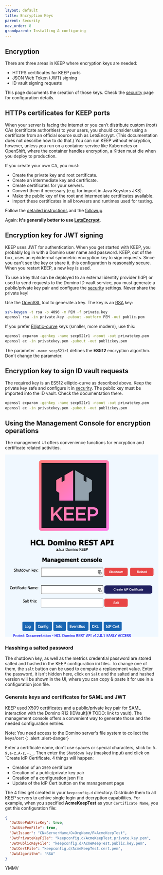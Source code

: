 ```yaml
---
layout: default
title: Encryption Keys
parent: Security
nav_order: 8
grandparent: Installing & configuring
---
```


## Encryption

There are three areas in KEEP where encryption keys are needed:

- HTTPS certificates for KEEP ports
- JSON Web Token (JWT) signing
- ID vault signing requests

This page documents the creation of those keys. Check the [security](./index) page for configuration details.

## HTTPs certificates for KEEP ports

When your server is facing the internet or you can't distribute custom (root) CAs (certificate authorities) to your users, you should consider using a certificate from an official source such as LetsEncrypt. (This documentation does not describe how to do that.) You can run KEEP without encryption, however, unless you run on a container service like Kubernetes or OpenShift, where the container handles encryption, a Kitten must die when you deploy to production.

If you create your own CA, you must:

- Create the private key and root certificate.
- Create an intermediate key and certificate.
- Create certificates for your servers.
- Convert them if necessary (e.g. for import in Java Keystors JKS).
- Make the public key of the root and intermediate certificates available.
- Import these certificates in all browsers and runtimes used for testing.

Follow the [detailed instructions](https://www.wissel.net/blog/2019/10/create-your-own-ca.html) and the [followup](https://www.wissel.net/blog/2019/10/a-certificate-wants-a-san.html).

Again: **It's generally better to use [LetsEncrypt](https://letsencrypt.org/)**.

## Encryption key for JWT signing

KEEP uses JWT for authentication. When you get started with KEEP, you probably log in with a Domino user name and password. KEEP, out of the box, uses an ephidermal symmetric encryption key to sign requests. Since you can't see the key or share it, this configuration is reasonably secure. When you restart KEEP, a new key is used.

To use a key that can be deployed to an external identity provider (IdP) or used to send requests to the Domino ID vault service, you must generate a public/private key pair and configure the [security](./index) settings. Never share the private key!

Use the [OpenSSL](https://www.openssl.org/) tool to generate a key. The key is an [RSA](<https://en.wikipedia.org/wiki/RSA_(cryptosystem)>) key:

```bash
ssh-keygen -t rsa -b 4096 -m PEM -f private.key
openssl rsa -in private.key -pubout -outform PEM -out public.pem
```

If you prefer [Elliptic-curve](https://en.wikipedia.org/wiki/Elliptic-curve_cryptography) keys (smaller, more modern), use this:

```bash
openssl ecparam -genkey -name secp521r1 -noout -out privatekey.pem
openssl ec -in privatekey.pem -pubout -out publickey.pem
```

The parameter `-name secp521r1` defines the **ES512** encryption algorithm. Don't change the parameter.

## Encryption key to sign ID vault requests

The required key is an ES512 elliptic-curve as described above. Keep the private key safe and configure it in [security](./index). The public key must be imported into the ID vault. Check the documentation there.

```bash
openssl ecparam -genkey -name secp521r1 -noout -out privatekey.pem
openssl ec -in privatekey.pem -pubout -out publickey.pem
```

## Using the Management Console for encryption operations

The management UI offers convenience functions for encryption and certificate related activities.

![KEEP Management Console](../../../assets/images/KeepManagementConsole.png)

### Hasshing a salted password

The shutdown key, as well as the metrics credential password are stored salted and hashed in the KEEP configuration ini files. To change one of them, the `salt` button can be used to compute a replacement value. Enter the password, it isn't hidden here, click on `Salt` and the salted and hashed version will be shown in the UI, where you can copy & paste it for use in a configuration json file.

### Generate keys and certificates for SAML and JWT

KEEP used X509 certificates and a public/private key pair for [SAML](./keepsaml) interaction with the Domino R12 [IDVault](# TODO: link to vault). The management console offers a convenient way to generate those and the needed configuration entries.

Note: You need access to the Domino server's file system to collect the keys/cert
{: .alert .alert-danger}

Enter a certificate name, don't use spaces or special characters, stick to: `0-9,a-z,A-z,-,_`.
Then enter the `Shutdown key` (masked input) and click on `Create IdP Certificate. 4 things will happen:

- Creation of an `X509` certificate
- Creation of a public/private key pair
- Creation of a configuration json file
- Update of the IdP Cert button on the management page

The 4 files get created in your `keepconfig.d` directory. Distribute them to all KEEP servers to achive single login and decryption capabilities. For example, when you specified **AcmeKeepTest** as your `Certificate Name`, you get this configuration file:

```json
{
  "JwtUsePubPrivKey": true,
  "JwtUsePemFile": true,
  "JwtIssuer": "CN=ServerName/O=OrgName/F=AcmeKeepTest",
  "JwtPrivateKeyFile": "keepconfig.d/AcmeKeepTest.private.key.pem",
  "JwtPublicKeyFile": "keepconfig.d/AcmeKeepTest.public.key.pem",
  "JwtCertFile": "keepconfig.d/AcmeKeepTest.cert.pem",
  "JwtAlgorithm": "RSA"
}
```

YMMV
